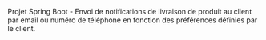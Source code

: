 Projet Spring Boot - Envoi de notifications de livraison de produit au client par email ou numéro de téléphone en fonction des préférences définies par le client.
